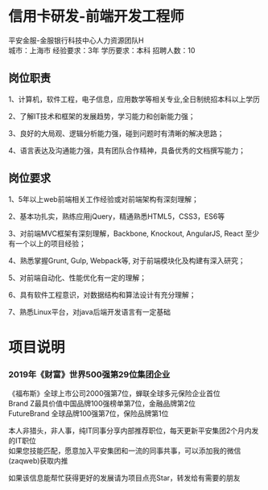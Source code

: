 # 信用卡研发-前端开发工程师
平安金服-金服银行科技中心人力资源团队H  
城市：上海市 经验要求：3年 学历要求：本科  招聘人数：10

## 岗位职责
1、计算机，软件工程，电子信息，应用数学等相关专业,全日制统招本科以上学历   
   
2、了解IT技术和框架的发展趋势，学习能力和创新能力强；   
   
3、良好的大局观、逻辑分析能力强，碰到问题时有清晰的解决思路；   
   
4、语言表达及沟通能力强，具有团队合作精神，具备优秀的文档撰写能力；

## 岗位要求
1、5年以上web前端相关工作经验或对前端架构有深刻理解；   
   
2、基本功扎实，熟练应用jQuery，精通熟悉HTML5，CSS3，ES6等   
   
3、对前端MVC框架有深刻理解，Backbone, Knockout, AngularJS, React 至少有一个以上的项目经验；   
   
4、熟悉掌握Grunt, Gulp, Webpack等, 对于前端模块化及构建有深入研究；   
   
5、对前端自动化、性能优化有一定的理解；   
   
6、具有软件工程意识，对数据结构和算法设计有充分理解；   
   
7、熟悉Linux平台，对java后端开发语言有一定基础

# 项目说明

### 2019年《财富》世界500强第29位集团企业
《福布斯》全球上市公司2000强第7位，蝉联全球多元保险企业首位  
Brand Z最具价值中国品牌100强榜单第7位，金融品牌第2位  
FutureBrand 全球品牌100强第7位，保险品牌第1位

本人非猎头，非人事，纯IT同事分享内部推荐职位，每天更新平安集团2个月内发的IT职位  
如果您技能匹配，愿意加入平安集团和一流的同事共事，可以添加我的微信(zaqweb)获取内推 

如果该信息能帮忙获得更好的发展请为项目点亮Star，转发给有需要的朋友




